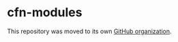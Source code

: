 # cfn-modules
This repository was moved to its own [GitHub organization](https://github.com/cfn-modules).
